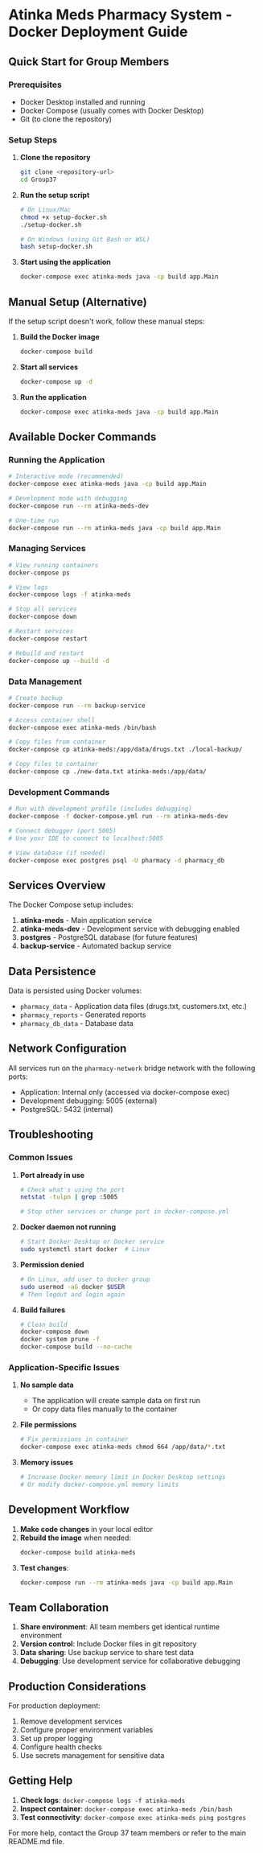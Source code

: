# Atinka Meds Pharmacy System - Docker Deployment Guide

## Quick Start for Group Members

### Prerequisites

- Docker Desktop installed and running
- Docker Compose (usually comes with Docker Desktop)
- Git (to clone the repository)

### Setup Steps

1. **Clone the repository**

   ```bash
   git clone <repository-url>
   cd Group37
   ```

2. **Run the setup script**

   ```bash
   # On Linux/Mac
   chmod +x setup-docker.sh
   ./setup-docker.sh

   # On Windows (using Git Bash or WSL)
   bash setup-docker.sh
   ```

3. **Start using the application**
   ```bash
   docker-compose exec atinka-meds java -cp build app.Main
   ```

## Manual Setup (Alternative)

If the setup script doesn't work, follow these manual steps:

1. **Build the Docker image**

   ```bash
   docker-compose build
   ```

2. **Start all services**

   ```bash
   docker-compose up -d
   ```

3. **Run the application**
   ```bash
   docker-compose exec atinka-meds java -cp build app.Main
   ```

## Available Docker Commands

### Running the Application

```bash
# Interactive mode (recommended)
docker-compose exec atinka-meds java -cp build app.Main

# Development mode with debugging
docker-compose run --rm atinka-meds-dev

# One-time run
docker-compose run --rm atinka-meds java -cp build app.Main
```

### Managing Services

```bash
# View running containers
docker-compose ps

# View logs
docker-compose logs -f atinka-meds

# Stop all services
docker-compose down

# Restart services
docker-compose restart

# Rebuild and restart
docker-compose up --build -d
```

### Data Management

```bash
# Create backup
docker-compose run --rm backup-service

# Access container shell
docker-compose exec atinka-meds /bin/bash

# Copy files from container
docker-compose cp atinka-meds:/app/data/drugs.txt ./local-backup/

# Copy files to container
docker-compose cp ./new-data.txt atinka-meds:/app/data/
```

### Development Commands

```bash
# Run with development profile (includes debugging)
docker-compose -f docker-compose.yml run --rm atinka-meds-dev

# Connect debugger (port 5005)
# Use your IDE to connect to localhost:5005

# View database (if needed)
docker-compose exec postgres psql -U pharmacy -d pharmacy_db
```

## Services Overview

The Docker Compose setup includes:

1. **atinka-meds** - Main application service
2. **atinka-meds-dev** - Development service with debugging enabled
3. **postgres** - PostgreSQL database (for future features)
4. **backup-service** - Automated backup service

## Data Persistence

Data is persisted using Docker volumes:

- `pharmacy_data` - Application data files (drugs.txt, customers.txt, etc.)
- `pharmacy_reports` - Generated reports
- `pharmacy_db_data` - Database data

## Network Configuration

All services run on the `pharmacy-network` bridge network with the following ports:

- Application: Internal only (accessed via docker-compose exec)
- Development debugging: 5005 (external)
- PostgreSQL: 5432 (internal)

## Troubleshooting

### Common Issues

1. **Port already in use**

   ```bash
   # Check what's using the port
   netstat -tulpn | grep :5005

   # Stop other services or change port in docker-compose.yml
   ```

2. **Docker daemon not running**

   ```bash
   # Start Docker Desktop or Docker service
   sudo systemctl start docker  # Linux
   ```

3. **Permission denied**

   ```bash
   # On Linux, add user to docker group
   sudo usermod -aG docker $USER
   # Then logout and login again
   ```

4. **Build failures**
   ```bash
   # Clean build
   docker-compose down
   docker system prune -f
   docker-compose build --no-cache
   ```

### Application-Specific Issues

1. **No sample data**

   - The application will create sample data on first run
   - Or copy data files manually to the container

2. **File permissions**

   ```bash
   # Fix permissions in container
   docker-compose exec atinka-meds chmod 664 /app/data/*.txt
   ```

3. **Memory issues**
   ```bash
   # Increase Docker memory limit in Docker Desktop settings
   # Or modify docker-compose.yml memory limits
   ```

## Development Workflow

1. **Make code changes** in your local editor
2. **Rebuild the image** when needed:
   ```bash
   docker-compose build atinka-meds
   ```
3. **Test changes**:
   ```bash
   docker-compose run --rm atinka-meds java -cp build app.Main
   ```

## Team Collaboration

1. **Share environment**: All team members get identical runtime environment
2. **Version control**: Include Docker files in git repository
3. **Data sharing**: Use backup service to share test data
4. **Debugging**: Use development service for collaborative debugging

## Production Considerations

For production deployment:

1. Remove development services
2. Configure proper environment variables
3. Set up proper logging
4. Configure health checks
5. Use secrets management for sensitive data

## Getting Help

1. **Check logs**: `docker-compose logs -f atinka-meds`
2. **Inspect container**: `docker-compose exec atinka-meds /bin/bash`
3. **Test connectivity**: `docker-compose exec atinka-meds ping postgres`

For more help, contact the Group 37 team members or refer to the main README.md file.
